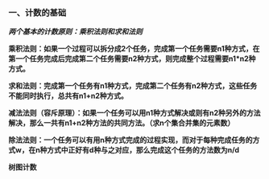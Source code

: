### 一、计数的基础
***两个基本的计数原则：乘积法则和求和法则***  
  
**乘积法则：如果一个过程可以拆分成2个任务，完成第一个任务需要n1种方式，在第一个任务完成后完成第二个任务需要n2种方式，则完成整个过程需要n1*n2种方式。**  

**求和法则：完成第一个任务有n1种方式，完成第二个任务有n2种方式，这些任务不能同时执行，总共有n1+n2种方式。**  
  
**减法法则（容斥原理）：如果一个任务可以用n1种方式解决或则有n2种另外的方法解决，那么一共有n1+n2种方法的共同方法。（求n个集合并集的元素数）**  
   
**除法法则：一个任务可以有用n种方式完成的过程实现，而对于每种完成任务的方式w，在n种方式中正好有d种与之对应，那么完成这个任务的方法数为n/d**  
  
**树图计数**
  


